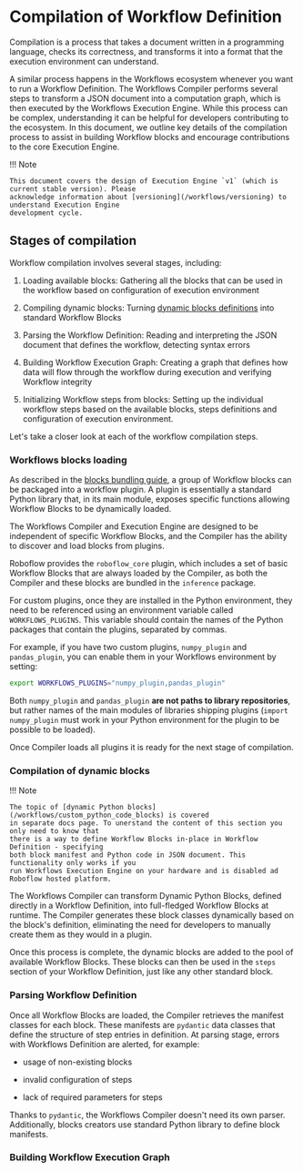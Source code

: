 # Compilation of Workflow Definition

Compilation is a process that takes a document written in a programming language, checks its correctness, 
and transforms it into a format that the execution environment can understand.

A similar process happens in the Workflows ecosystem whenever you want to run a Workflow Definition. 
The Workflows Compiler performs several steps to transform a JSON document into a computation graph, which 
is then executed by the Workflows Execution Engine. While this process can be complex, understanding it can 
be helpful for developers contributing to the ecosystem. In this document, we outline key details of the 
compilation process to assist in building Workflow blocks and encourage contributions to the core Execution Engine.


!!! Note

    This document covers the design of Execution Engine `v1` (which is current stable version). Please 
    acknowledge information about [versioning](/workflows/versioning) to understand Execution Engine 
    development cycle.

## Stages of compilation

Workflow compilation involves several stages, including:

1. Loading available blocks: Gathering all the blocks that can be used in the workflow based on 
configuration of execution environment

2. Compiling dynamic blocks: Turning [dynamic blocks definitions](/workflows/custom_python_code_blocks) into 
standard Workflow Blocks

3. Parsing the Workflow Definition: Reading and interpreting the JSON document that defines the workflow, detecting 
syntax errors

4. Building Workflow Execution Graph: Creating a graph that defines how data will flow through the workflow 
during execution and verifying Workflow integrity

5. Initializing Workflow steps from blocks: Setting up the individual workflow steps based on the available blocks, 
steps definitions and configuration of execution environment.

Let's take a closer look at each of the workflow compilation steps.

### Workflows blocks loading

As described in the [blocks bundling guide](/workflows/blocks_bundling/), a group of Workflow blocks can be packaged 
into a workflow plugin. A plugin is essentially a standard Python library that, in its main module, exposes specific 
functions allowing Workflow Blocks to be dynamically loaded.

The Workflows Compiler and Execution Engine are designed to be independent of specific Workflow Blocks, and the 
Compiler has the ability to discover and load blocks from plugins.

Roboflow provides the `roboflow_core` plugin, which includes a set of basic Workflow Blocks that are always 
loaded by the Compiler, as both the Compiler and these blocks are bundled in the `inference` package.

For custom plugins, once they are installed in the Python environment, they need to be referenced using an environment 
variable called `WORKFLOWS_PLUGINS`. This variable should contain the names of the Python packages that contain the 
plugins, separated by commas. 

For example, if you have two custom plugins, `numpy_plugin` and `pandas_plugin`, you can enable them in 
your Workflows environment by setting:
```bash
export WORKFLOWS_PLUGINS="numpy_plugin,pandas_plugin"
```

Both `numpy_plugin` and `pandas_plugin` **are not paths to library repositories**, but rather
names of the main modules of libraries shipping plugins (`import numpy_plugin` must work in your 
Python environment for the plugin to be possible to be loaded).

Once Compiler loads all plugins it is ready for the next stage of compilation.

### Compilation of dynamic blocks

!!! Note

    The topic of [dynamic Python blocks](/workflows/custom_python_code_blocks) is covered
    in separate docs page. To unerstand the content of this section you only need to know that
    there is a way to define Workflow Blocks in-place in Workflow Definition - specifying
    both block manifest and Python code in JSON document. This functionality only works if you
    run Workflows Execution Engine on your hardware and is disabled ad Roboflow hosted platform.

The Workflows Compiler can transform Dynamic Python Blocks, defined directly in a Workflow Definition, into 
full-fledged Workflow Blocks at runtime. The Compiler generates these block classes dynamically based on the 
block's definition, eliminating the need for developers to manually create them as they would in a plugin.

Once this process is complete, the dynamic blocks are added to the pool of available Workflow Blocks. These blocks 
can then be used in the `steps` section of your Workflow Definition, just like any other standard block.

### Parsing Workflow Definition

Once all Workflow Blocks are loaded, the Compiler retrieves the manifest classes for each block. 
These manifests are `pydantic` data classes that define the structure of step entries in definition.
At parsing stage, errors with Workflows Definition are alerted, for example:

- usage of non-existing blocks

- invalid configuration of steps

- lack of required parameters for steps

Thanks to `pydantic`, the Workflows Compiler doesn't need its own parser. Additionally, blocks creators use standard 
Python library to define block manifests.


### Building Workflow Execution Graph

